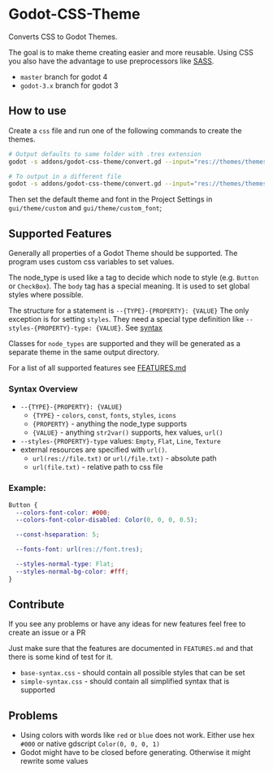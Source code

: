 # Godot-CSS-Theme

Converts CSS to Godot Themes.

The goal is to make theme creating easier and more reusable. Using CSS you also have the advantage to use preprocessors
like [SASS](https://sass-lang.com/).

- `master` branch for godot 4
- `godot-3.x` branch for godot 3

## How to use

Create a `css` file and run one of the following commands to create the themes.

```sh
# Output defaults to same folder with .tres extension
godot -s addons/godot-css-theme/convert.gd --input="res://themes/themes.css"

# To output in a different file
godot -s addons/godot-css-theme/convert.gd --input="res://themes/themes.css" --output="res://output/themes.tres"

```

Then set the default theme and font in the Project Settings in `gui/theme/custom` and `gui/theme/custom_font`;

## Supported Features

Generally all properties of a Godot Theme should be supported. The program uses custom css variables to set values.

The node_type is used like a tag to decide which node to style (e.g. `Button` or `CheckBox`).
The `body` tag has a special meaning. It is used to set global styles where possible.

The structure for a statement is `--{TYPE}-{PROPERTY}: {VALUE}`
The only exception is for setting `styles`. They need a special type definition like
`--styles-{PROPERTY}-type: {VALUE}`. See [syntax](#syntax)

Classes for `node_types` are supported and they will be generated as a separate theme in the same output directory.

For a list of all supported features see [FEATURES.md](./FEATURES.md)

### Syntax Overview

- `--{TYPE}-{PROPERTY}: {VALUE}`
  - `{TYPE}` - `colors`, `const`, `fonts`, `styles`, `icons`
  - `{PROPERTY}` - anything the node_type supports
  - `{VALUE}` - anything `str2var()` supports, hex values, `url()`
- `--styles-{PROPERTY}-type` values: `Empty`, `Flat`, `Line`, `Texture`
- external resources are specified with `url()`.
  - `url(res://file.txt)` or `url(/file.txt)` - absolute path
  - `url(file.txt)` - relative path to css file

### Example:

```css
Button {
  --colors-font-color: #000;
  --colors-font-color-disabled: Color(0, 0, 0, 0.5);

  --const-hseparation: 5;

  --fonts-font: url(res://font.tres);

  --styles-normal-type: Flat;
  --styles-normal-bg-color: #fff;
}
```

## Contribute

If you see any problems or have any ideas for new features feel free to create an issue or a PR

Just make sure that the features are documented in `FEATURES.md` and that there is some kind of test for it.

- `base-syntax.css` - should contain all possible styles that can be set
- `simple-syntax.css` - should contain all simplified syntax that is supported

## Problems

- Using colors with words like `red` or `blue` does not work. Either use hex `#000` or
  native gdscript `Color(0, 0, 0, 1)`
- Godot might have to be closed before generating. Otherwise it might rewrite some values
